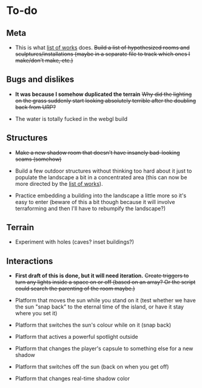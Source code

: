 # To-do

## Meta

- This is what [list of works](./list-of-works.md) does. ~~Build a list of hypothesized rooms and sculptures/installations (maybe in a separate file to track which ones I make/don't make, etc.)~~

## Bugs and dislikes

- **It was because I somehow duplicated the terrain** ~~Why did the lighting on the grass suddenly start looking absolutely terrible after the doubling back from URP?~~

- The water is totally fucked in the webgl build

## Structures

- ~~Make a new shadow room that doesn't have insanely bad-looking seams (somehow)~~

- Build a few outdoor structures without thinking too hard about it just to populate the landscape a bit in a concentrated area (this can now be more directed by the [list of works](./list-of-works.md)).
- Practice embedding a building into the landscape a little more so it's easy to enter (beware of this a bit though because it will involve terraforming and then I'll have to rebumpify the landscape?)

## Terrain

- Experiment with holes (caves? inset buildings?)

## Interactions

- **First draft of this is done, but it will need iteration.** ~~Create triggers to turn any lights inside a space on or off (based on an array? Or the script could search the parenting of the room maybe.)~~

- Platform that moves the sun while you stand on it (test whether we have the sun "snap back" to the eternal time of the island, or have it stay where you set it)
- Platform that switches the sun's colour while on it (snap back)
- Platform that actives a powerful spotlight outside
- Platform that changes the player's capsule to something else for a new shadow
- Platform that switches off the sun (back on when you get off)
- Platform that changes real-time shadow color
